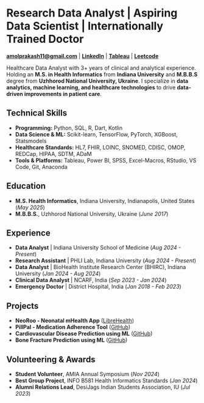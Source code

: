 # Research Data Analyst | Aspiring Data Scientist | Internationally Trained Doctor  

**amolprakash11@gmail.com** | [**LinkedIn**](https://www.linkedin.com/in/dr-amol-prakash-mbbs-mshi-6120aa11b/) | [**Tableau**](https://public.tableau.com/app/profile/amol.prakash8604/vizzes) | [**Leetcode**](https://leetcode.com/u/user0929aV/)

Healthcare Data Analyst with 3+ years of clinical and analytical experience. Holding an **M.S. in Health Informatics** from **Indiana University** and **M.B.B.S** degree from **Uzhhorod National University, Ukraine**. I specialize in **data analytics, machine learning, and healthcare technologies** to drive **data-driven improvements in patient care**.  

## Technical Skills  
- **Programming:** Python, SQL, R, Dart, Kotlin  
- **Data Science & ML:** Scikit-learn, TensorFlow, PyTorch, XGBoost, Statsmodels  
- **Healthcare Standards:** HL7, FHIR, LOINC, SNOMED, CDISC, OMOP, REDCap, HIPAA, SDTM, ADaM  
- **Tools & Platforms:** Tableau, Power BI, SPSS, Excel-Macros, RStudio, VS Code, Git, Anaconda   

## Education  
- **M.S. Health Informatics**, Indiana University, Indianapolis, United States (*May 2025*)  
- **M.B.B.S.**, Uzhhorod National University, Ukraine (*June 2017*)  

## Experience  

- **Data Analyst** | Indiana University School of Medicine (*Aug 2024 - Present*)  
- **Research Assistant** | PHLI Lab, Indiana University (*Aug 2024 - Present*)  
- **Data Analyst** | BioHealth Institute Research Center (BHIRC), Indiana University (*Jan 2024 - Aug 2024*)  
- **Clinical Data Analyst** | NCARF, India (*Sep 2023 - Jan 2024*)  
- **Emergency Doctor** | District Hospital, India (*Jan 2018 - Feb 2023*)  

## Projects  

- **NeoRoo - Neonatal mHealth App** ([LibreHealth](https://gitlab.com/librehealth/incubating-projects/mhbs/lh-mhbs-neoroo))  
- **PillPal - Medication Adherence Tool** ([GitHub](https://github.com/dramolprakash/PillPal-App))  
- **Cardiovascular Disease Prediction using ML** ([GitHub](https://github.com/dramolprakash/Cardiovascular-disease-prediction-ML-project-by-Dr.-Amol-Prakash))  
- **Bone Fracture Prediction using ML** ([GitHub](https://github.com/dramolprakash/Predicting-Bone-Fractures-through-Machine-Learning-by-Dr.Amol-Prakash))  

## Volunteering & Awards  
- **Student Volunteer**, AMIA Annual Symposium (*Nov 2024*)  
- **Best Group Project**, INFO B581 Health Informatics Standards (*Jan 2024*)  
- **Alumni Relations Lead**, DesiJags Indian Students Association, IU (*Jul 2023*)
